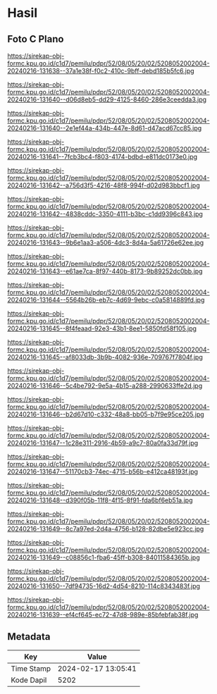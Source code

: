 # Hasil

## Foto C Plano

https://sirekap-obj-formc.kpu.go.id/c1d7/pemilu/pdpr/52/08/05/20/02/5208052002004-20240216-131638--37a1e38f-f0c2-410c-9bff-debd185b5fc6.jpg

https://sirekap-obj-formc.kpu.go.id/c1d7/pemilu/pdpr/52/08/05/20/02/5208052002004-20240216-131640--d06d8eb5-dd29-4125-8460-286e3ceedda3.jpg

https://sirekap-obj-formc.kpu.go.id/c1d7/pemilu/pdpr/52/08/05/20/02/5208052002004-20240216-131640--2e1ef44a-434b-447e-8d61-d47acd67cc85.jpg

https://sirekap-obj-formc.kpu.go.id/c1d7/pemilu/pdpr/52/08/05/20/02/5208052002004-20240216-131641--7fcb3bc4-f803-4174-bdbd-e811dc0173e0.jpg

https://sirekap-obj-formc.kpu.go.id/c1d7/pemilu/pdpr/52/08/05/20/02/5208052002004-20240216-131642--a756d3f5-4216-48f8-994f-d02d983bbcf1.jpg

https://sirekap-obj-formc.kpu.go.id/c1d7/pemilu/pdpr/52/08/05/20/02/5208052002004-20240216-131642--4838cddc-3350-4111-b3bc-c1dd9396c843.jpg

https://sirekap-obj-formc.kpu.go.id/c1d7/pemilu/pdpr/52/08/05/20/02/5208052002004-20240216-131643--9b6e1aa3-a506-4dc3-8d4a-5a61726e62ee.jpg

https://sirekap-obj-formc.kpu.go.id/c1d7/pemilu/pdpr/52/08/05/20/02/5208052002004-20240216-131643--e61ae7ca-8f97-440b-8173-9b89252dc0bb.jpg

https://sirekap-obj-formc.kpu.go.id/c1d7/pemilu/pdpr/52/08/05/20/02/5208052002004-20240216-131644--5564b26b-eb7c-4d69-9ebc-c0a5814889fd.jpg

https://sirekap-obj-formc.kpu.go.id/c1d7/pemilu/pdpr/52/08/05/20/02/5208052002004-20240216-131645--8f4feaad-92e3-43b1-8ee1-5850fd58f105.jpg

https://sirekap-obj-formc.kpu.go.id/c1d7/pemilu/pdpr/52/08/05/20/02/5208052002004-20240216-131645--af8033db-3b9b-4082-936e-709767f7804f.jpg

https://sirekap-obj-formc.kpu.go.id/c1d7/pemilu/pdpr/52/08/05/20/02/5208052002004-20240216-131646--5c4be792-9e5a-4b15-a288-2990633ffe2d.jpg

https://sirekap-obj-formc.kpu.go.id/c1d7/pemilu/pdpr/52/08/05/20/02/5208052002004-20240216-131646--b2d67d10-c332-48a8-bb05-b7f9e95ce205.jpg

https://sirekap-obj-formc.kpu.go.id/c1d7/pemilu/pdpr/52/08/05/20/02/5208052002004-20240216-131647--1c28e311-2916-4b59-a9c7-80a0fa33d79f.jpg

https://sirekap-obj-formc.kpu.go.id/c1d7/pemilu/pdpr/52/08/05/20/02/5208052002004-20240216-131647--51170cb3-74ec-4715-b56b-e412ca48193f.jpg

https://sirekap-obj-formc.kpu.go.id/c1d7/pemilu/pdpr/52/08/05/20/02/5208052002004-20240216-131648--d390f05b-11f8-4f15-8f91-fda6bf6eb51a.jpg

https://sirekap-obj-formc.kpu.go.id/c1d7/pemilu/pdpr/52/08/05/20/02/5208052002004-20240216-131649--8c7a97ed-2d4a-4756-b128-82dbe5e923cc.jpg

https://sirekap-obj-formc.kpu.go.id/c1d7/pemilu/pdpr/52/08/05/20/02/5208052002004-20240216-131649--c08856c1-fba6-45ff-b308-84011584365b.jpg

https://sirekap-obj-formc.kpu.go.id/c1d7/pemilu/pdpr/52/08/05/20/02/5208052002004-20240216-131650--7df94735-16d2-4d54-8210-114c8343483f.jpg

https://sirekap-obj-formc.kpu.go.id/c1d7/pemilu/pdpr/52/08/05/20/02/5208052002004-20240216-131639--ef4cf645-ec72-47d8-989e-85bfebfab38f.jpg


## Metadata

| Key        | Value               |
| ---------- | ------------------- |
| Time Stamp | 2024-02-17 13:05:41 |
| Kode Dapil | 5202                |



